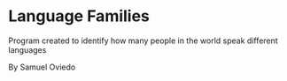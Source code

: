 # Language Families

Program created to identify how many people in the world speak different languages

By Samuel Oviedo
